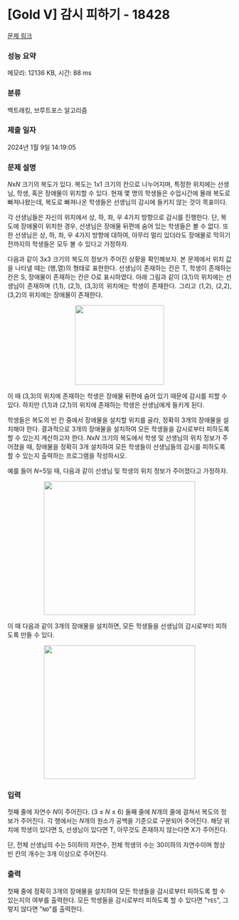 # [Gold V] 감시 피하기 - 18428 

[문제 링크](https://www.acmicpc.net/problem/18428) 

### 성능 요약

메모리: 12136 KB, 시간: 88 ms

### 분류

백트래킹, 브루트포스 알고리즘

### 제출 일자

2024년 1월 9일 14:19:05

### 문제 설명

<p><em>N</em>x<em>N</em> 크기의 복도가 있다. 복도는 1x1 크기의 칸으로 나누어지며, 특정한 위치에는 선생님, 학생, 혹은 장애물이 위치할 수 있다. 현재 몇 명의 학생들은 수업시간에 몰래 복도로 빠져나왔는데, 복도로 빠져나온 학생들은 선생님의 감시에 들키지 않는 것이 목표이다.</p>

<p>각 선생님들은 자신의 위치에서 상, 하, 좌, 우 4가지 방향으로 감시를 진행한다. 단, 복도에 장애물이 위치한 경우, 선생님은 장애물 뒤편에 숨어 있는 학생들은 볼 수 없다. 또한 선생님은 상, 하, 좌, 우 4가지 방향에 대하여, 아무리 멀리 있더라도 장애물로 막히기 전까지의 학생들은 모두 볼 수 있다고 가정하자.</p>

<p style="text-align: justify;">다음과 같이 3x3 크기의 복도의 정보가 주어진 상황을 확인해보자. 본 문제에서 위치 값을 나타낼 때는 (행,열)의 형태로 표현한다. 선생님이 존재하는 칸은 T, 학생이 존재하는 칸은 S, 장애물이 존재하는 칸은 O로 표시하였다. 아래 그림과 같이 (3,1)의 위치에는 선생님이 존재하며 (1,1), (2,1), (3,3)의 위치에는 학생이 존재한다. 그리고 (1,2), (2,2), (3,2)의 위치에는 장애물이 존재한다. </p>

<p style="text-align: center;"><img alt="" src="https://upload.acmicpc.net/c513ebb1-7a89-42c1-8d69-63b66b5d7dca/-/preview/" style="height: 179px; width: 200px;"></p>

<p>이 때 (3,3)의 위치에 존재하는 학생은 장애물 뒤편에 숨어 있기 때문에 감시를 피할 수 있다. 하지만 (1,1)과 (2,1)의 위치에 존재하는 학생은 선생님에게 들키게 된다.</p>

<p>학생들은 복도의 빈 칸 중에서 장애물을 설치할 위치를 골라, 정확히 3개의 장애물을 설치해야 한다. 결과적으로 3개의 장애물을 설치하여 모든 학생들을 감시로부터 피하도록 할 수 있는지 계산하고자 한다. <em>N</em>x<em>N</em> 크기의 복도에서 학생 및 선생님의 위치 정보가 주어졌을 때, 장애물을 정확히 3개 설치하여 모든 학생들이 선생님들의 감시를 피하도록 할 수 있는지 출력하는 프로그램을 작성하시오.</p>

<p>예를 들어 <em>N</em>=5일 때, 다음과 같이 선생님 및 학생의 위치 정보가 주어졌다고 가정하자.</p>

<p style="text-align: center;"><img alt="" src="https://upload.acmicpc.net/1c939daa-993c-43e7-8cdc-579d65bef994/-/preview/" style="height: 300px; width: 340px;"></p>

<p>이 때 다음과 같이 3개의 장애물을 설치하면, 모든 학생들을 선생님의 감시로부터 피하도록 만들 수 있다.</p>

<p style="text-align: center;"><img alt="" src="https://upload.acmicpc.net/c752987a-3b50-4d94-8a8a-932d0e65dffe/-/preview/" style="height: 300px; width: 340px;"></p>

### 입력 

 <p>첫째 줄에 자연수 <em>N</em>이 주어진다. (3 ≤ <em>N </em>≤ 6) 둘째 줄에 <em>N</em>개의 줄에 걸쳐서 복도의 정보가 주어진다. 각 행에서는 <em>N</em>개의 원소가 공백을 기준으로 구분되어 주어진다. 해당 위치에 학생이 있다면 S, 선생님이 있다면 T, 아무것도 존재하지 않는다면 X가 주어진다.</p>

<p>단, 전체 선생님의 수는 5이하의 자연수, 전체 학생의 수는 30이하의 자연수이며 항상 빈 칸의 개수는 3개 이상으로 주어진다.</p>

### 출력 

 <p>첫째 줄에 정확히 3개의 장애물을 설치하여 모든 학생들을 감시로부터 피하도록 할 수 있는지의 여부를 출력한다. 모든 학생들을 감시로부터 피하도록 할 수 있다면 "<code>YES</code>", 그렇지 않다면 "<code>NO</code>"를 출력한다.</p>

